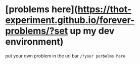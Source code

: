 # [problems here](https://thot-experiment.github.io/forever-problems/?set up my dev environment)

put your own problem in the url bar `/?your porbelms here`
